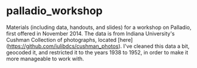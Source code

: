 # palladio_workshop
Materials (including data, handouts, and slides) for a workshop on Palladio, first offered in November 2014. The data is from Indiana University's Cushman Collection of photographs, located [here] (https://github.com/iulibdcs/cushman_photos). I've cleaned this data a bit, geocoded it, and restricted it to the years 1938 to 1952, in order to make it more manageable to work with.
